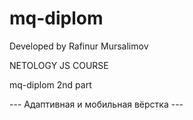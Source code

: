 # mq-diplom

Developed by Rafinur Mursalimov

NETOLOGY JS COURSE


mq-diplom 2nd part

--- Адаптивная и мобильная вёрстка ---

